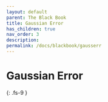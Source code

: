 ```yaml
---
layout: default
parent: The Black Book
title: Gaussian Error
has_children: true
nav_order: 3
description: 
permalink: /docs/blackbook/gausserr
---
```


# Gaussian Error
{: .fs-9 }
